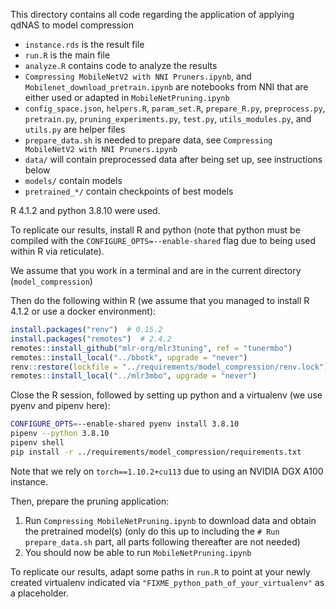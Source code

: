 This directory contains all code regarding the application of applying qdNAS to model compression

* `instance.rds` is the result file
* `run.R` is the main file
* `analyze.R` contains code to analyze the results
* `Compressing MobileNetV2 with NNI Pruners.ipynb`, and `Mobilenet_download_pretrain.ipynb` are notebooks from NNI that are either used or adapted in `MobileNetPruning.ipynb`
* `config_space.json`, `helpers.R`, `param_set.R`, `prepare_R.py`, `preprocess.py`, `pretrain.py`, `pruning_experiments.py`, `test.py`, `utils_modules.py`, and `utils.py` are helper files
* `prepare_data.sh` is needed to prepare data, see `Compressing MobileNetV2 with NNI Pruners.ipynb`
* `data/` will contain preprocessed data after being set up, see instructions below
* `models/` contain models
* `pretrained_*/` contain checkpoints of best models


R 4.1.2 and python 3.8.10 were used.

To replicate our results, install R and python (note that python must be compiled with the `CONFIGURE_OPTS=--enable-shared` flag due to being used within R via reticulate).

We assume that you work in a terminal and are in the current directory (`model_compression`)

Then do the following within R (we assume that you managed to install R 4.1.2 or use a docker environment):

```r
install.packages("renv")  # 0.15.2
install.packages("remotes")  # 2.4.2
remotes::install_github("mlr-org/mlr3tuning", ref = "tunermbo")
remotes::install_local("../bbotk", upgrade = "never")
renv::restore(lockfile = "../requirements/model_compression/renv.lock")
remotes::install_local("../mlr3mbo", upgrade = "never")
```

Close the R session, followed by setting up python and a virtualenv (we use pyenv and pipenv here):

```bash
CONFIGURE_OPTS=--enable-shared pyenv install 3.8.10
pipenv --python 3.8.10
pipenv shell
pip install -r ../requirements/model_compression/requirements.txt
```

Note that we rely on `torch==1.10.2+cu113` due to using an NVIDIA DGX A100 instance.

Then, prepare the pruning application:

1. Run `Compressing MobileNetPruning.ipynb` to download data and obtain the pretrained model(s) (only do this up to including the `# Run prepare_data.sh` part, all parts following thereafter are not needed)
2. You should now be able to run `MobileNetPruning.ipynb`

To replicate our results, adapt some paths in `run.R` to point at your newly created virtualenv indicated via `"FIXME_python_path_of_your_virtualenv"` as a placeholder.

